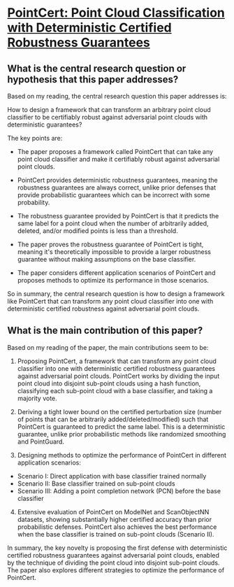 # [PointCert: Point Cloud Classification with Deterministic Certified   Robustness Guarantees](https://arxiv.org/abs/2303.01959)

## What is the central research question or hypothesis that this paper addresses?

 Based on my reading, the central research question this paper addresses is: 

How to design a framework that can transform an arbitrary point cloud classifier to be certifiably robust against adversarial point clouds with deterministic guarantees?

The key points are:

- The paper proposes a framework called PointCert that can take any point cloud classifier and make it certifiably robust against adversarial point clouds. 

- PointCert provides deterministic robustness guarantees, meaning the robustness guarantees are always correct, unlike prior defenses that provide probabilistic guarantees which can be incorrect with some probability.

- The robustness guarantee provided by PointCert is that it predicts the same label for a point cloud when the number of arbitrarily added, deleted, and/or modified points is less than a threshold.

- The paper proves the robustness guarantee of PointCert is tight, meaning it's theoretically impossible to provide a larger robustness guarantee without making assumptions on the base classifier.

- The paper considers different application scenarios of PointCert and proposes methods to optimize its performance in those scenarios.

So in summary, the central research question is how to design a framework like PointCert that can transform any point cloud classifier into one with deterministic certified robustness against adversarial point clouds.


## What is the main contribution of this paper?

 Based on my reading of the paper, the main contributions seem to be:

1. Proposing PointCert, a framework that can transform any point cloud classifier into one with deterministic certified robustness guarantees against adversarial point clouds. PointCert works by dividing the input point cloud into disjoint sub-point clouds using a hash function, classifying each sub-point cloud with a base classifier, and taking a majority vote. 

2. Deriving a tight lower bound on the certified perturbation size (number of points that can be arbitrarily added/deleted/modified) such that PointCert is guaranteed to predict the same label. This is a deterministic guarantee, unlike prior probabilistic methods like randomized smoothing and PointGuard.

3. Designing methods to optimize the performance of PointCert in different application scenarios:

- Scenario I: Direct application with base classifier trained normally 
- Scenario II: Base classifier trained on sub-point clouds
- Scenario III: Adding a point completion network (PCN) before the base classifier

4. Extensive evaluation of PointCert on ModelNet and ScanObjectNN datasets, showing substantially higher certified accuracy than prior probabilistic defenses. PointCert also achieves the best performance when the base classifier is trained on sub-point clouds (Scenario II).

In summary, the key novelty is proposing the first defense with deterministic certified robustness guarantees against adversarial point clouds, enabled by the technique of dividing the point cloud into disjoint sub-point clouds. The paper also explores different strategies to optimize the performance of PointCert.

